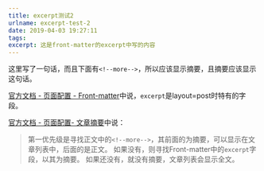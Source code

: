 ```yaml
---
title: excerpt测试2
urlname: excerpt-test-2
date: 2019-04-03 19:27:11
tags:
excerpt: 这是front-matter的excerpt中写的内容
---
```


这里写了一句话，而且下面有`<!--more-->`，所以应该显示摘要，且摘要应该显示这句话。

<!--more-->

[官方文档 - 页面配置 - Front-matter](https://xaoxuu.com/wiki/material-x/front-matter/index.html#Front-matter)中说，`excerpt`是layout=post时特有的字段。

[官方文档 - 页面配置- 文章摘要](https://xaoxuu.com/wiki/material-x/front-matter/index.html#%E6%96%87%E7%AB%A0%E6%91%98%E8%A6%81)中说：

>第一优先级是寻找正文中的`<!--more-->`，其前面的为摘要，可以显示在文章列表中，后面的是正文。
>如果没有，则寻找Front-matter中的`excerpt`字段，以其为摘要。
>如果还没有，就没有摘要，文章列表会显示全文。
